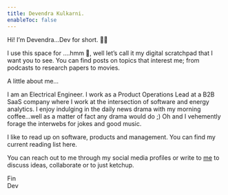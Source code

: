 ```yaml
---
title: Devendra Kulkarni.
enableToc: false
---
```


Hi! I’m Devendra…Dev for short. 👋🏼

I use this space for ….hmm 🤔, well let’s call it my digital scratchpad that I want you to see. You can find posts on topics that interest me; from podcasts to research papers to movies.

A little about me…

I am an Electrical Engineer. I work as a Product Operations Lead at a B2B SaaS company where I work at the intersection of software and energy analytics. I enjoy indulging in the daily news drama with my morning coffee…well as a matter of fact any drama would do ;) Oh and I vehemently forage the interwebs for jokes and good music.

I like to read up on software, products and management. You can find my current reading list here.

You can reach out to me through my social media profiles or write to <a href = "mailto: kulkarnidevendra21@gmail.com">me</a>
 to discuss ideas, collaborate or to just ketchup.

Fin <br>Dev